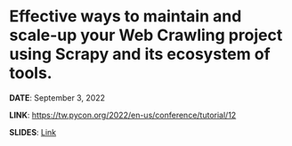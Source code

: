 # Effective ways to maintain and scale-up your Web Crawling project using Scrapy and its ecosystem of tools.

**DATE**: September 3, 2022

**LINK**: https://tw.pycon.org/2022/en-us/conference/tutorial/12

**SLIDES**: [Link](https://docs.google.com/presentation/d/1ow378UmfvoxzNaFjFWYq4u51b5pTKu0GAORar3umunY/edit#slide=id.g11644260c6b_1_0)
